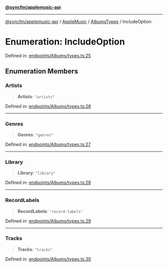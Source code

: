 [**@syncfm/applemusic-api**](../../../../../../README.md)

***

[@syncfm/applemusic-api](../../../../../../globals.md) / [AppleMusic](../../../README.md) / [AlbumsTypes](../README.md) / IncludeOption

# Enumeration: IncludeOption

Defined in: [endpoints/Albums/types.ts:25](https://github.com/sync-fm/applemusic-api/blob/9ff258d5e3837a0cb0f9914911c5614d92f344ed/src/endpoints/Albums/types.ts#L25)

## Enumeration Members

### Artists

> **Artists**: `"artists"`

Defined in: [endpoints/Albums/types.ts:26](https://github.com/sync-fm/applemusic-api/blob/9ff258d5e3837a0cb0f9914911c5614d92f344ed/src/endpoints/Albums/types.ts#L26)

***

### Genres

> **Genres**: `"genres"`

Defined in: [endpoints/Albums/types.ts:27](https://github.com/sync-fm/applemusic-api/blob/9ff258d5e3837a0cb0f9914911c5614d92f344ed/src/endpoints/Albums/types.ts#L27)

***

### Library

> **Library**: `"library"`

Defined in: [endpoints/Albums/types.ts:28](https://github.com/sync-fm/applemusic-api/blob/9ff258d5e3837a0cb0f9914911c5614d92f344ed/src/endpoints/Albums/types.ts#L28)

***

### RecordLabels

> **RecordLabels**: `"record-labels"`

Defined in: [endpoints/Albums/types.ts:29](https://github.com/sync-fm/applemusic-api/blob/9ff258d5e3837a0cb0f9914911c5614d92f344ed/src/endpoints/Albums/types.ts#L29)

***

### Tracks

> **Tracks**: `"tracks"`

Defined in: [endpoints/Albums/types.ts:30](https://github.com/sync-fm/applemusic-api/blob/9ff258d5e3837a0cb0f9914911c5614d92f344ed/src/endpoints/Albums/types.ts#L30)
